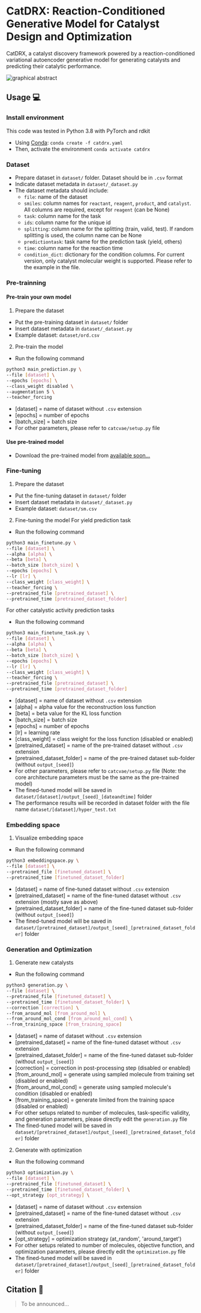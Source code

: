 # CatDRX: Reaction-Conditioned Generative Model for Catalyst Design and Optimization
CatDRX, a catalyst discovery framework powered by a reaction-conditioned variational autoencoder generative model for generating catalysts and predicting their catalytic performance.

![graphical abstract](https://github.com/ohuelab/CatDRX/blob/main/blob/graphicalabstract.png?raw=true)

## Usage 💻

### Install environment 

This code was tested in Python 3.8 with PyTorch and rdkit 
- Using [Conda](https://www.anaconda.com/):
`conda create -f catdrx.yaml`
- Then, activate the environment
`conda activate catdrx`

### Dataset

- Prepare dataset in `dataset/` folder. Dataset should be in `.csv` format
- Indicate dataset metadata in `dataset/_dataset.py`
- The dataset metadata should include:
  - `file`: name of the dataset
  - `smiles`: column names for `reactant`, `reagent`, `product`, and `catalyst`. All columns are required, except for `reagent` (can be None)
  - `task`: column name for the task
  - `ids`: column name for the unique id
  - `splitting`: column name for the splitting (train, valid, test). If random splitting is used, the column name can be None
  - `predictiontask`: task name for the prediction task (yield, others)
  - `time`: column name for the reaction time
  - `condition_dict`: dictionary for the condition columns. For current version, only catalyst molecular weight is supported. Please refer to the example in the file.

### Pre-trainning

#### Pre-train your own model
1. Prepare the dataset
- Put the pre-training dataset in `dataset/` folder
- Insert dataset metadata in `dataset/_dataset.py`
- Example dataset: `dataset/ord.csv`

2. Pre-train the model
- Run the following command
```bash
python3 main_prediction.py \
--file [dataset] \
--epochs [epochs] \
--class_weight disabled \
--augmentation 5 \
--teacher_forcing
```

- [dataset] = name of dataset without `.csv` extension
- [epochs] = number of epochs
- [batch_size] = batch size
- For other parameters, please refer to `catcvae/setup.py` file

#### Use pre-trained model
- Download the pre-trained model from [available soon...]()

### Fine-tuning

1. Prepare the dataset
- Put the fine-tuning dataset in `dataset/` folder
- Insert dataset metadata in `dataset/_dataset.py`
- Example dataset: `dataset/sm.csv`

2. Fine-tuning the model 
For yield prediction task
- Run the following command
```bash
python3 main_finetune.py \
--file [dataset] \
--alpha [alpha] \
--beta [beta] \
--batch_size [batch_size] \
--epochs [epochs] \
--lr [lr] \
--class_weight [class_weight] \
--teacher_forcing \
--pretrained_file [pretrained_dataset] \
--pretrained_time [pretrained_dataset_folder]
```
For other catalystic activity prediction tasks
- Run the following command
```bash
python3 main_finetune_task.py \
--file [dataset] \
--alpha [alpha] \
--beta [beta] \
--batch_size [batch_size] \
--epochs [epochs] \
--lr [lr] \
--class_weight [class_weight] \
--teacher_forcing \
--pretrained_file [pretrained_dataset] \
--pretrained_time [pretrained_dataset_folder]
```
- [dataset] = name of dataset without `.csv` extension
- [alpha] = alpha value for the reconstruction loss function
- [beta] = beta value for the KL loss function
- [batch_size] = batch size
- [epochs] = number of epochs
- [lr] = learning rate
- [class_weight] = class weight for the loss function (disabled or enabled)
- [pretrained_dataset] = name of the pre-trained dataset without `.csv` extension
- [pretrained_dataset_folder] = name of the pre-trained dataset sub-folder (without `output_[seed]`)
- For other parameters, please refer to `catcvae/setup.py` file (Note: the core architecture parameters must be the same as the pre-trained model)
- The fined-tuned model will be saved in `dataset/[dataset]/output_[seed]_[dateandtime]` folder
- The performance results will be recorded in dataset folder with the file name `dataset/[dataset]/hyper_test.txt`

### Embedding space

1. Visualize embedding space
- Run the following command
```bash
python3 embeddingspace.py \
--file [dataset] \
--pretrained_file [finetuned_dataset] \
--pretrained_time [finetuned_dataset_folder]
```
- [dataset] = name of fine-tuned dataset without `.csv` extension
- [pretrained_dataset] = name of the fine-tuned dataset without `.csv` extension (mostly save as above)
- [pretrained_dataset_folder] = name of the fine-tuned dataset sub-folder (without `output_[seed]`)
- The fined-tuned model will be saved in `dataset/[pretrained_dataset]/output_[seed]_[pretrained_dataset_folder]` folder

### Generation and Optimization

1. Generate new catalysts
- Run the following command
```bash
python3 generation.py \
--file [dataset] \
--pretrained_file [finetuned_dataset] \
--pretrained_time [finetuned_dataset_folder] \
--correction [correction] \
--from_around_mol [from_around_mol] \
--from_around_mol_cond [from_around_mol_cond] \
--from_training_space [from_training_space] 
```
- [dataset] = name of dataset without `.csv` extension
- [pretrained_dataset] = name of the fine-tuned dataset without `.csv` extension
- [pretrained_dataset_folder] = name of the fine-tuned dataset sub-folder (without `output_[seed]`)
- [correction] = correction in post-processing step (disabled or enabled)
- [from_around_mol] = generate using sampled molecule from training set (disabled or enabled)
- [from_around_mol_cond] = generate using sampled molecule's condition (disabled or enabled)
- [from_training_space] = generate limited from the training space (disabled or enabled)
- For other setups related to number of molecules, task-specific validity, and generation parameters, please directly edit the `generation.py` file
- The fined-tuned model will be saved in `dataset/[pretrained_dataset]/output_[seed]_[pretrained_dataset_folder]` folder

2. Generate with optimization
- Run the following command
```bash
python3 optimization.py \
--file [dataset] \
--pretrained_file [finetuned_dataset] \
--pretrained_time [finetuned_dataset_folder] \
--opt_strategy [opt_strategy] \
```
- [dataset] = name of dataset without `.csv` extension
- [pretrained_dataset] = name of the fine-tuned dataset without `.csv` extension
- [pretrained_dataset_folder] = name of the fine-tuned dataset sub-folder (without `output_[seed]`)
- [opt_strategy] = optimization strategy (at_random', 'around_target')
- For other setups related to number of molecules, objective function, and optimization parameters, please directly edit the `optimization.py` file
- The fined-tuned model will be saved in `dataset/[pretrained_dataset]/output_[seed]_[pretrained_dataset_folder]` folder

## Citation 📃
> To be announced...